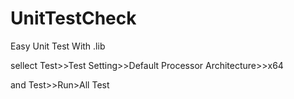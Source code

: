 # UnitTestCheck
Easy Unit Test With .lib

sellect
Test>>Test Setting>>Default Processor Architecture>>x64

and 
Test>>Run>All Test
